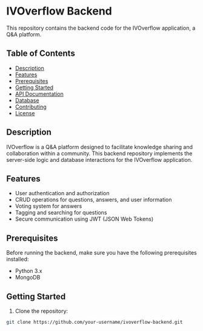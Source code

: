 # IVOverflow Backend

This repository contains the backend code for the IVOverflow application, a Q&A platform.

## Table of Contents

- [Description](#description)
- [Features](#features)
- [Prerequisites](#prerequisites)
- [Getting Started](#getting-started)
- [API Documentation](#api-documentation)
- [Database](#database)
- [Contributing](#contributing)
- [License](#license)

## Description

IVOverflow is a Q&A platform designed to facilitate knowledge sharing and collaboration within a community. This backend repository implements the server-side logic and database interactions for the IVOverflow application.

## Features

- User authentication and authorization
- CRUD operations for questions, answers, and user information
- Voting system for answers
- Tagging and searching for questions
- Secure communication using JWT (JSON Web Tokens)

## Prerequisites

Before running the backend, make sure you have the following prerequisites installed:

- Python 3.x
- MongoDB

## Getting Started

1. Clone the repository:

```bash
git clone https://github.com/your-username/ivoverflow-backend.git
